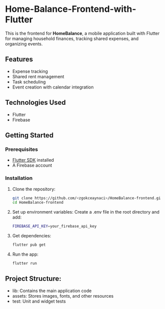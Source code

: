 # Home-Balance-Frontend-with-Flutter

This is the frontend for **HomeBalance**, a mobile application built with Flutter for managing household finances, tracking shared expenses, and organizing events.

## Features
- Expense tracking
- Shared rent management
- Task scheduling
- Event creation with calendar integration

## Technologies Used
- Flutter
- Firebase

## Getting Started

### Prerequisites
- [Flutter SDK](https://docs.flutter.dev/get-started/install) installed
- A Firebase account

### Installation

1. Clone the repository:
   ```bash
   git clone https://github.com/<zgokceaynaci>/HomeBalance-frontend.git
   cd HomeBalance-frontend
2. Set up environment variables:
   Create a .env file in the root directory and add:
   ```bash
   FIREBASE_API_KEY=your_firebase_api_key
3. Get dependencies:
    ```bash
   flutter pub get
4. Run the app:
    ```bash
    flutter run

## Project Structure:
- lib: Contains the main application code
- assets: Stores images, fonts, and other resources
- test: Unit and widget tests    




